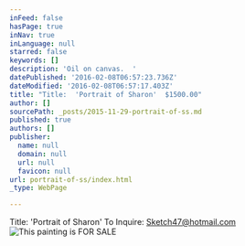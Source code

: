 ```yaml
---
inFeed: false
hasPage: true
inNav: true
inLanguage: null
starred: false
keywords: []
description: 'Oil on canvas.  '
datePublished: '2016-02-08T06:57:23.736Z'
dateModified: '2016-02-08T06:57:17.403Z'
title: "Title:  'Portrait of Sharon'  $1500.00"
author: []
sourcePath: _posts/2015-11-29-portrait-of-ss.md
published: true
authors: []
publisher:
  name: null
  domain: null
  url: null
  favicon: null
url: portrait-of-ss/index.html
_type: WebPage

---
```

Title:  'Portrait of Sharon'  To Inquire:  Sketch47@hotmail.com
![This painting is FOR SALE](https://s3-us-west-2.amazonaws.com/the-grid-img/p/d398135d74126d2a3a25ccd849a905d1ea58a2be.jpg)